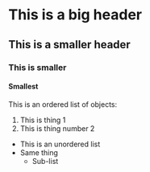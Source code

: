 # This is a big header
## This is a smaller header
### This is smaller
#### Smallest

This is an ordered list of objects:
1. This is thing 1
2. This is thing number 2

* This is an unordered list
* Same thing
  * Sub-list
